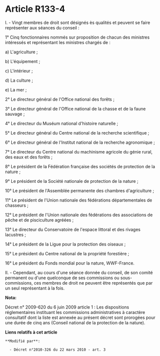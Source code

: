 # Article R133-4

I. - Vingt membres de droit sont désignés ès qualités et peuvent se faire représenter aux séances du conseil :

1° Cinq fonctionnaires nommés sur proposition de chacun des ministres intéressés et représentant les ministres chargés de :

a) L'agriculture ;

b) L'équipement ;

c) L'intérieur ;

d) La culture ;

e) La mer ;

2° Le directeur général de l'Office national des forêts ;

3° Le directeur général de l'Office national de la chasse et de la faune sauvage ;

4° Le directeur du Muséum national d'histoire naturelle ;

5° Le directeur général du Centre national de la recherche scientifique ;

6° Le directeur général de l'Institut national de la recherche agronomique ;

7° Le directeur du Centre national du machinisme agricole du génie rural, des eaux et des forêts ;

8° Le président de la Fédération française des sociétés de protection de la nature ;

9° Le président de la Société nationale de protection de la nature ;

10° Le président de l'Assemblée permanente des chambres d'agriculture ;

11° Le président de l'Union nationale des fédérations départementales de chasseurs ;

12° Le président de l'Union nationale des fédérations des associations de pêche et de pisciculture agréées ;

13° Le directeur du Conservatoire de l'espace littoral et des rivages lacustres ;

14° Le président de la Ligue pour la protection des oiseaux ;

15° Le président du Centre national de la propriété forestière ;

16° Le président du Fonds mondial pour la nature, WWF-France.

II. - Cependant, au cours d'une séance donnée du conseil, de son comité permanent ou d'une quelconque de ses commissions ou
sous-commissions, ces membres de droit ne peuvent être représentés que par un seul représentant à la fois.

**Nota:**

Décret n° 2009-620 du 6 juin 2009 article 1 : Les dispositions réglementaires instituant les commissions administratives à
caractère consultatif dont la liste est annexée au présent décret sont prorogées pour une durée de cinq ans (Conseil national
de la protection de la nature).

**Liens relatifs à cet article**

	**Modifié par**:

	  - Décret n°2010-326 du 22 mars 2010 - art. 3
